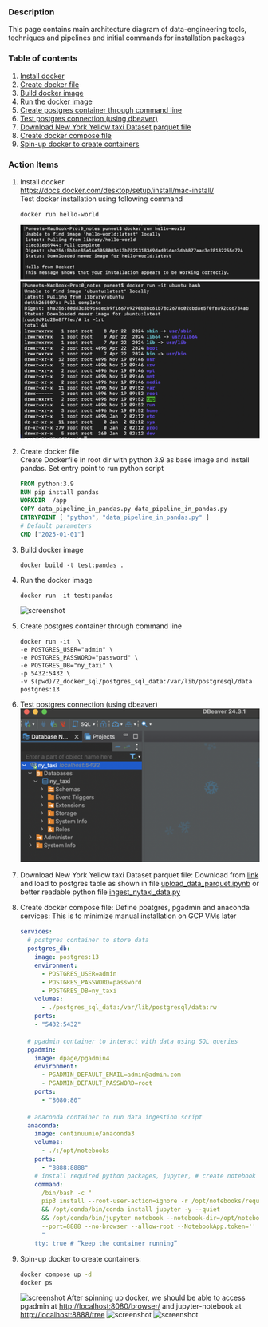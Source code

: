 
### Description  
This page contains main architecture diagram of data-engineering tools, techniques and pipelines and initial commands for 
installation packages

### Table of contents
1. [Install docker](#Install_docker)
2. [Create docker file](#create_docker_file)
3. [Build docker image](#build_docker_image)
4. [Run the docker image](#run_docker_image)
5. [Create postgres container through command line](#pg_container)
6. [Test postgres connection (using dbeaver)](#test_pg)
7. [Download New York Yellow taxi Dataset parquet file](#dataset)
8. [Create docker compose file](#compose)
9. [Spin-up docker to create containers](#spinup)


### Action Items
1. Install docker <a name="Install_docker"></a>   
https://docs.docker.com/desktop/setup/install/mac-install/  
Test docker installation using following command 
    ```terminal
    docker run hello-world
    ```
    ![screenshot](assets/docker-hello-run.png)  
    ![screenshot](assets/docker-bash-container-test.png)


2. Create docker file  <a name="create_docker_file"></a>  
Create Dockerfile in root dir with python 3.9 as base image and install pandas. Set entry 
point to run python script  

    ```dockerfile
   FROM python:3.9
   RUN pip install pandas
   WORKDIR  /app
   COPY data_pipeline_in_pandas.py data_pipeline_in_pandas.py
   ENTRYPOINT [ "python", "data_pipeline_in_pandas.py" ]
   # Default parameters
   CMD ["2025-01-01"]
   ```

3. Build docker image <a name="build_docker_image"></a>
    ```terminal
    docker build -t test:pandas .
    ```
   
4. Run the docker image <a name="run_docker_image"></a>
    ```terminal
    docker run -it test:pandas
    ```
   ![screenshot](assets/docker_package_and_run.png)


5. Create postgres container through command line <a name="pg_container"></a> 
   ```terminal
   docker run -it  \
   -e POSTGRES_USER="admin" \
   -e POSTGRES_PASSWORD="password" \
   -e POSTGRES_DB="ny_taxi" \
   -p 5432:5432 \
   -v $(pwd)/2_docker_sql/postgres_sql_data:/var/lib/postgresql/data postgres:13 
   ```
   
6. Test postgres connection (using dbeaver)  <a name="test_pg"></a>
 ![screenshot](assets/dbeaver_postgres_connection_test.png)


7. Download New York Yellow taxi Dataset parquet file:   <a name="dataset"></a>
Download from [link](https://www.nyc.gov/site/tlc/about/tlc-trip-record-data.page)
and load to postgres table as shown in file [upload_data_parquet.ipynb](https://github.com/punsharma07/de-zoomcamp/blob/a3e4aaa46118da914f9f960711d8ecfdb3a38dc7/2_docker_sql/upload_data_parquet.ipynb) 
or better readable python file [ingest_nytaxi_data.py](https://github.com/punsharma07/de-zoomcamp/blob/a3e4aaa46118da914f9f960711d8ecfdb3a38dc7/2_docker_sql/ingest_nytaxi_data.py)


8. Create docker compose file:  <a name="compose"></a>
Define poatgres, pgadmin and anaconda services:
This is to minimize manual installation on GCP VMs later
    ```yaml 
    services:
      # postgres container to store data
      postgres_db:
        image: postgres:13
        environment:
          - POSTGRES_USER=admin
          - POSTGRES_PASSWORD=password
          - POSTGRES_DB=ny_taxi
        volumes:
          - ./postgres_sql_data:/var/lib/postgresql/data:rw
        ports:
        - "5432:5432"
    
      # pgadmin container to interact with data using SQL queries
      pgadmin:
        image: dpage/pgadmin4
        environment:
          - PGADMIN_DEFAULT_EMAIL=admin@admin.com
          - PGADMIN_DEFAULT_PASSWORD=root
        ports:
          - "8080:80"
    
      # anaconda container to run data ingestion script
      anaconda:
        image: continuumio/anaconda3
        volumes:
          - ./:/opt/notebooks
        ports:
          - "8888:8888"
        # install required python packages, jupyter, # create notebook server without creds/token
        command:
          /bin/bash -c "
          pip3 install --root-user-action=ignore -r /opt/notebooks/requirements.txt 
          && /opt/conda/bin/conda install jupyter -y --quiet
          && /opt/conda/bin/jupyter notebook --notebook-dir=/opt/notebooks --ip='0.0.0.0'
          --port=8888 --no-browser --allow-root --NotebookApp.token='' --NotebookApp.password='' 
          "
        tty: true # “keep the container running” 
    ```
   
9. Spin-up docker to create containers: <a name="spinup"></a>
    ```bash 
   docker compose up -d
   docker ps
   ```
    ![screenshot](assets/docker-compose-up.png)
After spinning up docker, we should be able to access pgadmin at [http://localhost:8080/browser/](http://localhost:8080/browser/) 
and jupyter-notebook at [http://localhost:8888/tree](http://localhost:8888/tree)
![screenshot](assets/pgadmin-on-local.png)
![screenshot](assets/Jupyter-nb-on-local.png)